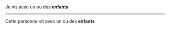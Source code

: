 <!---->Je vis avec un ou des <b>enfants</b>

---

<!---->Cette personne vit avec un ou des <b>enfants</b>
